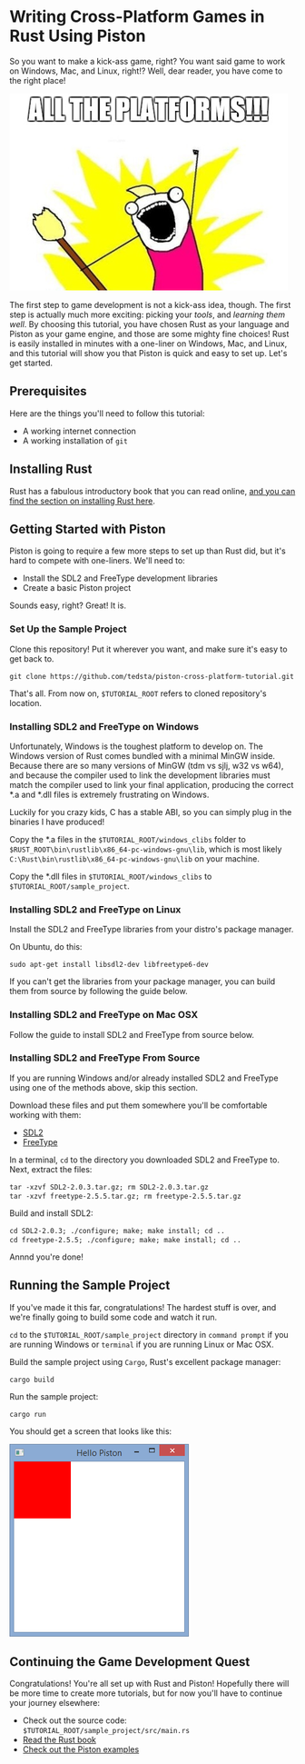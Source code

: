 # Writing Cross-Platform Games in Rust Using Piston

So you want to make a kick-ass game, right? You want said game to work on Windows, Mac, and Linux, right!? Well, dear reader, you have come to the right place!

[![All the platforms!](images/all_the_platforms.jpg)]()

The first step to game development is not a kick-ass idea, though. The first step is actually much more exciting: picking your *tools*, and *learning them well*. By choosing this tutorial, you have chosen Rust as your language and Piston as your game engine, and those are some mighty fine choices! Rust is easily installed in minutes with a one-liner on Windows, Mac, and Linux, and this tutorial will show you that Piston is quick and easy to set up. Let's get started.

## Prerequisites

Here are the things you'll need to follow this tutorial:

- A working internet connection
- A working installation of `git`

## Installing Rust

Rust has a fabulous introductory book that you can read online, [and you can find the section on installing Rust here](http://doc.rust-lang.org/book/installing-rust.html "Hurry and click it!").

## Getting Started with Piston

Piston is going to require a few more steps to set up than Rust did, but it's hard to compete with one-liners. We'll need to:

- Install the SDL2 and FreeType development libraries
- Create a basic Piston project

Sounds easy, right? Great! It is.

### Set Up the Sample Project

Clone this repository! Put it wherever you want, and make sure it's easy to get back to.

    git clone https://github.com/tedsta/piston-cross-platform-tutorial.git

That's all. From now on, `$TUTORIAL_ROOT` refers to cloned repository's location.

### Installing SDL2 and FreeType on Windows

Unfortunately, Windows is the toughest platform to develop on. The Windows version of Rust comes bundled with a minimal MinGW inside. Because there are so many versions of MinGW (tdm vs sjlj, w32 vs w64), and because the compiler used to link the development libraries must match the compiler used to link your final application, producing the correct \*.a and \*.dll files is extremely frustrating on Windows.

Luckily for you crazy kids, C has a stable ABI, so you can simply plug in the binaries I have produced!

Copy the \*.a files in the `$TUTORIAL_ROOT/windows_clibs` folder to `$RUST_ROOT\bin\rustlib\x86_64-pc-windows-gnu\lib`, which is most likely `C:\Rust\bin\rustlib\x86_64-pc-windows-gnu\lib` on your machine.

Copy the \*.dll files in `$TUTORIAL_ROOT/windows_clibs` to `$TUTORIAL_ROOT/sample_project`.


### Installing SDL2 and FreeType on Linux

Install the SDL2 and FreeType libraries from your distro's package manager.

On Ubuntu, do this:

    sudo apt-get install libsdl2-dev libfreetype6-dev

If you can't get the libraries from your package manager, you can build them from source by following the guide below.

### Installing SDL2 and FreeType on Mac OSX

Follow the guide to install SDL2 and FreeType from source below.

### Installing SDL2 and FreeType From Source

If you are running Windows and/or already installed SDL2 and FreeType using one of the methods above, skip this section.

Download these files and put them somewhere you'll be comfortable working with them:

- [SDL2](https://www.libsdl.org/release/SDL2-2.0.3.tar.gz "SDL2")
- [FreeType](http://download.savannah.gnu.org/releases/freetype/freetype-2.5.5.tar.gz "FreeType")

In a terminal, `cd` to the directory you downloaded SDL2 and FreeType to. Next, extract the files:

    tar -xzvf SDL2-2.0.3.tar.gz; rm SDL2-2.0.3.tar.gz
    tar -xzvf freetype-2.5.5.tar.gz; rm freetype-2.5.5.tar.gz

Build and install SDL2:

    cd SDL2-2.0.3; ./configure; make; make install; cd ..
    cd freetype-2.5.5; ./configure; make; make install; cd ..

Annnd you're done!

## Running the Sample Project

If you've made it this far, congratulations! The hardest stuff is over, and we're finally going to build some code and watch it run.

`cd` to the `$TUTORIAL_ROOT/sample_project` directory in `command prompt` if you are running Windows or `terminal` if you are running Linux or Mac OSX.

Build the sample project using `Cargo`, Rust's excellent package manager:

    cargo build

Run the sample project:

    cargo run

You should get a screen that looks like this:

![FTW!](images/sample_project_screenshot.png)

## Continuing the Game Development Quest

Congratulations! You're all set up with Rust and Piston! Hopefully there will be more time to create more tutorials, but for now you'll have to continue your journey elsewhere:

- Check out the source code: `$TUTORIAL_ROOT/sample_project/src/main.rs`
- [Read the Rust book](http://doc.rust-lang.org/book/ "Go read it!")
- [Check out the Piston examples](https://github.com/PistonDevelopers/piston-examples "Go check them out!")